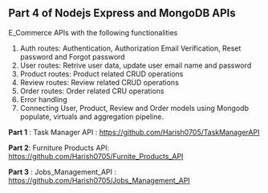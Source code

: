 ## Part 4 of Nodejs Express and MongoDB APIs ##
E_Commerce APIs with the following functionalities
 1. Auth routes: Authentication, Authorization Email Verification, Reset password and Forgot password 
 2. User routes: Retrive user data, update user email name and password
 3. Product routes: Product related CRUD operations
 4. Review routes: Review related CRUD operations
 5. Order routes: Order related CRU operations
 6. Error handling
 7. Connecting User, Product, Review and Order models using Mongodb populate, virtuals and aggregation pipeline.

__Part 1__ : Task Manager API : https://github.com/Harish0705/TaskManagerAPI

__Part 2__: Furniture Products API: https://github.com/Harish0705/Furnite_Products_API

__Part 3__ : Jobs_Management_API : https://github.com/Harish0705/Jobs_Management_API
